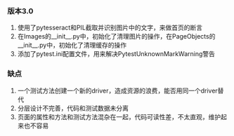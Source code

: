 ### 版本3.0
1. 使用了pytesseract和PIL截取并识别图片中的文字，来做首页的断言
2. 在Images的__init__.py中，初始化了清理图片的操作，在PageObjects的__init__.py中，初始化了清理缓存的操作
3. 添加了pytest.ini配置文件，用来解决PytestUnknownMarkWarning警告


### 缺点
1. 一个测试方法创建一个新的driver，造成资源的浪费，能否用同一个driver替代
2. 分层设计不完善，代码和测试数据未分离
3. 页面的属性和方法和测试方法混杂在一起，代码可读性差，不太直观，维护起来也不容易
